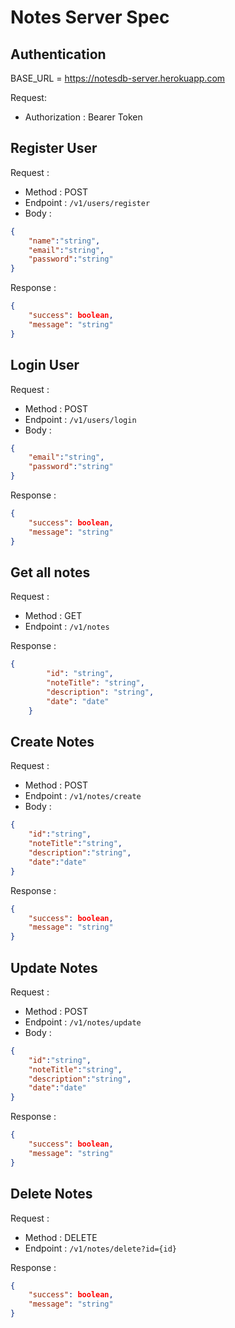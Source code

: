 # Notes Server Spec

## Authentication

BASE_URL = https://notesdb-server.herokuapp.com

Request:
- Authorization : Bearer Token

## Register User
Request :
- Method : POST
- Endpoint : `/v1/users/register`
- Body :
```json
{
    "name":"string",
    "email":"string",
    "password":"string"
}
```

Response :
```json
{
    "success": boolean,
    "message": "string"
}
```

## Login User
Request :
- Method : POST
- Endpoint : `/v1/users/login`
- Body :
```json
{
    "email":"string",
    "password":"string"
}
```

Response :
```json
{
    "success": boolean,
    "message": "string"
}
```

## Get all notes
Request :
- Method : GET
- Endpoint : `/v1/notes`

Response :
```json
{
        "id": "string",
        "noteTitle": "string",
        "description": "string",
        "date": "date"
    }
```

## Create Notes
Request :
- Method : POST
- Endpoint : `/v1/notes/create`
- Body :
```json
{
    "id":"string",
    "noteTitle":"string",
    "description":"string",
    "date":"date"
}
```

Response :
```json
{
    "success": boolean,
    "message": "string"
}
```

## Update Notes
Request :
- Method : POST
- Endpoint : `/v1/notes/update`
- Body :
```json
{
    "id":"string",
    "noteTitle":"string",
    "description":"string",
    "date":"date"
}
```

Response :
```json
{
    "success": boolean,
    "message": "string"
}
```

## Delete Notes
Request :
- Method : DELETE
- Endpoint : `/v1/notes/delete?id={id}`

Response :
```json
{
    "success": boolean,
    "message": "string"
}
```
